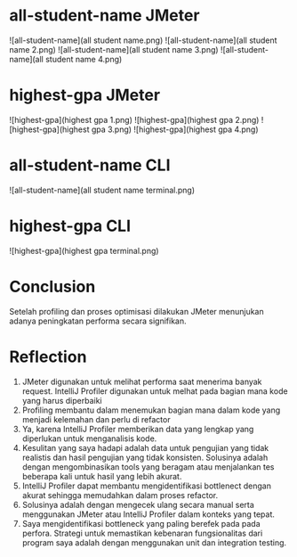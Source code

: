 # all-student-name JMeter
![all-student-name](all student name.png)
![all-student-name](all student name 2.png)
![all-student-name](all student name 3.png)
![all-student-name](all student name 4.png)

# highest-gpa JMeter
![highest-gpa](highest gpa 1.png)
![highest-gpa](highest gpa 2.png)
![highest-gpa](highest gpa 3.png)
![highest-gpa](highest gpa 4.png)

# all-student-name CLI
![all-student-name](all student name terminal.png)

# highest-gpa CLI
![highest-gpa](highest gpa terminal.png)

# Conclusion
Setelah profiling dan proses optimisasi dilakukan JMeter menunjukan adanya peningkatan performa secara signifikan.

# Reflection
1. JMeter digunakan untuk melihat performa saat menerima banyak request. IntelliJ Profiler digunakan untuk melhat pada bagian mana kode yang harus diperbaiki
2. Profiling membantu dalam menemukan bagian mana dalam kode yang menjadi kelemahan dan perlu di refactor
3. Ya, karena IntelliJ Profiler memberikan data yang lengkap yang diperlukan untuk menganalisis kode.
4. Kesulitan yang saya hadapi adalah data untuk pengujian yang tidak realistis dan hasil pengujian yang tidak konsisten. Solusinya adalah dengan mengombinasikan tools yang beragam atau menjalankan tes beberapa kali untuk hasil yang lebih akurat.
5. IntelliJ Profiler dapat membantu mengidentifikasi bottlenect dengan akurat sehingga memudahkan dalam proses refactor.
6. Solusinya adalah dengan mengecek ulang secara manual serta menggunakan JMeter atau IntelliJ Profiler dalam konteks yang tepat.
7. Saya mengidentifikasi bottleneck yang paling berefek pada pada perfora. Strategi untuk memastikan kebenaran fungsionalitas dari program saya adalah dengan menggunakan unit dan integration testing.



